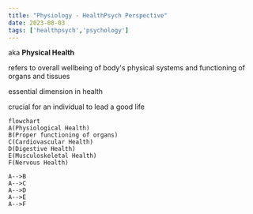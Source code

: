 ```yaml
---
title: "Physiology - HealthPsych Perspective"
date: 2023-08-03
tags: ['healthpsych','psychology']
---
```


aka **Physical Health**

refers to overall wellbeing of body's physical systems and functioning of organs and tissues 

essential dimension in health 

crucial for an individual to lead a good life


```mermaid
flowchart
A(Physiological Health)
B(Proper functioning of organs)
C(Cardiovascular Health)
D(Digestive Health)
E(Musculoskeletal Health)
F(Nervous Health)

A-->B
A-->C
A-->D
A-->E
A-->F
```

